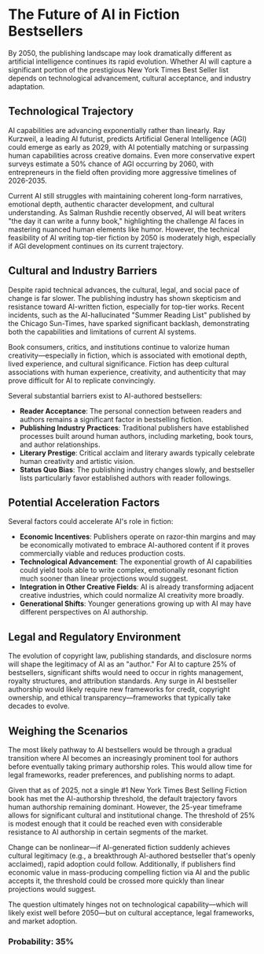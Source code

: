 # The Future of AI in Fiction Bestsellers

By 2050, the publishing landscape may look dramatically different as artificial intelligence continues its rapid evolution. Whether AI will capture a significant portion of the prestigious New York Times Best Seller list depends on technological advancement, cultural acceptance, and industry adaptation.

## Technological Trajectory

AI capabilities are advancing exponentially rather than linearly. Ray Kurzweil, a leading AI futurist, predicts Artificial General Intelligence (AGI) could emerge as early as 2029, with AI potentially matching or surpassing human capabilities across creative domains. Even more conservative expert surveys estimate a 50% chance of AGI occurring by 2060, with entrepreneurs in the field often providing more aggressive timelines of 2026-2035.

Current AI still struggles with maintaining coherent long-form narratives, emotional depth, authentic character development, and cultural understanding. As Salman Rushdie recently observed, AI will beat writers "the day it can write a funny book," highlighting the challenge AI faces in mastering nuanced human elements like humor. However, the technical feasibility of AI writing top-tier fiction by 2050 is moderately high, especially if AGI development continues on its current trajectory.

## Cultural and Industry Barriers

Despite rapid technical advances, the cultural, legal, and social pace of change is far slower. The publishing industry has shown skepticism and resistance toward AI-written fiction, especially for top-tier works. Recent incidents, such as the AI-hallucinated "Summer Reading List" published by the Chicago Sun-Times, have sparked significant backlash, demonstrating both the capabilities and limitations of current AI systems.

Book consumers, critics, and institutions continue to valorize human creativity—especially in fiction, which is associated with emotional depth, lived experience, and cultural significance. Fiction has deep cultural associations with human experience, creativity, and authenticity that may prove difficult for AI to replicate convincingly.

Several substantial barriers exist to AI-authored bestsellers:

- **Reader Acceptance**: The personal connection between readers and authors remains a significant factor in bestselling fiction.
- **Publishing Industry Practices**: Traditional publishers have established processes built around human authors, including marketing, book tours, and author relationships.
- **Literary Prestige**: Critical acclaim and literary awards typically celebrate human creativity and artistic vision.
- **Status Quo Bias**: The publishing industry changes slowly, and bestseller lists particularly favor established authors with reader followings.

## Potential Acceleration Factors

Several factors could accelerate AI's role in fiction:

- **Economic Incentives**: Publishers operate on razor-thin margins and may be economically motivated to embrace AI-authored content if it proves commercially viable and reduces production costs.
- **Technological Advancement**: The exponential growth of AI capabilities could yield tools able to write complex, emotionally resonant fiction much sooner than linear projections would suggest.
- **Integration in Other Creative Fields**: AI is already transforming adjacent creative industries, which could normalize AI creativity more broadly.
- **Generational Shifts**: Younger generations growing up with AI may have different perspectives on AI authorship.

## Legal and Regulatory Environment

The evolution of copyright law, publishing standards, and disclosure norms will shape the legitimacy of AI as an "author." For AI to capture 25% of bestsellers, significant shifts would need to occur in rights management, royalty structures, and attribution standards. Any surge in AI bestseller authorship would likely require new frameworks for credit, copyright ownership, and ethical transparency—frameworks that typically take decades to evolve.

## Weighing the Scenarios

The most likely pathway to AI bestsellers would be through a gradual transition where AI becomes an increasingly prominent tool for authors before eventually taking primary authorship roles. This would allow time for legal frameworks, reader preferences, and publishing norms to adapt.

Given that as of 2025, not a single #1 New York Times Best Selling Fiction book has met the AI-authorship threshold, the default trajectory favors human authorship remaining dominant. However, the 25-year timeframe allows for significant cultural and institutional change. The threshold of 25% is modest enough that it could be reached even with considerable resistance to AI authorship in certain segments of the market.

Change can be nonlinear—if AI-generated fiction suddenly achieves cultural legitimacy (e.g., a breakthrough AI-authored bestseller that's openly acclaimed), rapid adoption could follow. Additionally, if publishers find economic value in mass-producing compelling fiction via AI and the public accepts it, the threshold could be crossed more quickly than linear projections would suggest.

The question ultimately hinges not on technological capability—which will likely exist well before 2050—but on cultural acceptance, legal frameworks, and market adoption.

### Probability: 35%